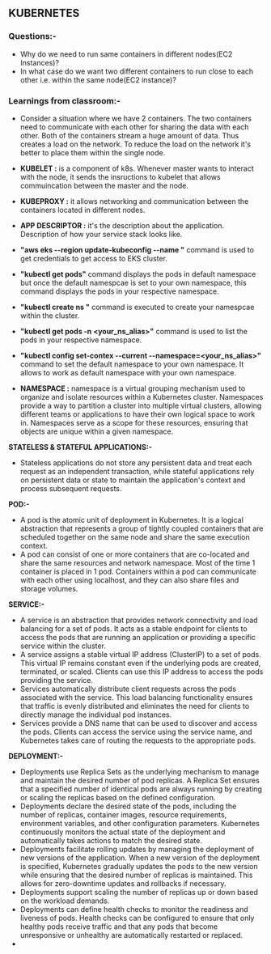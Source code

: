 ## KUBERNETES
### Questions:-
- Why do we need to run same containers in different nodes(EC2 Instances)?
- In what case do we want two different containers to run close to each other i.e. within the same node(EC2 instance)?

### Learnings from classroom:-
- Consider a situation where we have 2 containers. The two containers need to communicate with each other for sharing the data with each other. Both of the containers stream a huge amount of data. Thus creates a load on the network. To reduce the load on the network it's better to place them within the single node.
- **KUBELET :** is a component of k8s. Whenever master wants to interact with the node, it sends the insructions to kubelet that allows commuincation between the master and the node.
- **KUBEPROXY :** it allows networking and communication between the containers located in different nodes.
- **APP DESCRIPTOR :** it's the description about the application. Description of how your service stack looks like.

- **"aws eks --region <region> update-kubeconfig --name <cluster-name>"** command is used to get credentials to get access to EKS cluster.
- **"kubectl get pods"** command displays the pods in default namespace but once the default namespcae is set to your own namespace, this command displays the pods in your respective namespace.
- **"kubectl create ns <your-alias-name>"** command is executed to create your namespcae within the cluster.
- **"kubectl get pods -n <your_ns_alias>"** command is used to list the pods in your respective namespace.
- **"kubectl config set-contex --current --namespace=<your_ns_alias>"** command to set the default namespace to your own namespace. It allows to work as default namespace with your own namespace.

- **NAMESPACE :** namespace is a virtual grouping mechanism used to organize and isolate resources within a Kubernetes cluster. Namespaces provide a way to partition a cluster into multiple virtual clusters, allowing different teams or applications to have their own logical space to work in. Namespaces serve as a scope for these resources, ensuring that objects are unique within a given namespace.

**STATELESS & STATEFUL APPLICATIONS:-**
- Stateless applications do not store any persistent data and treat each request as an independent transaction, while stateful applications rely on persistent data or state to maintain the application's context and process subsequent requests.

**POD:-**
- A pod is the atomic unit of deployment in Kubernetes. It is a logical abstraction that represents a group of tightly coupled containers that are scheduled together on the same node and share the same execution context.
- A pod can consist of one or more containers that are co-located and share the same resources and network namespace. Most of the time 1 container is placed in 1 pod. Containers within a pod can communicate with each other using localhost, and they can also share files and storage volumes.

**SERVICE:-**
- A service is an abstraction that provides network connectivity and load balancing for a set of pods. It acts as a stable endpoint for clients to access the pods that are running an application or providing a specific service within the cluster.
- A service assigns a stable virtual IP address (ClusterIP) to a set of pods. This virtual IP remains constant even if the underlying pods are created, terminated, or scaled. Clients can use this IP address to access the pods providing the service.
- Services automatically distribute client requests across the pods associated with the service. This load balancing functionality ensures that traffic is evenly distributed and eliminates the need for clients to directly manage the individual pod instances.
- Services provide a DNS name that can be used to discover and access the pods. Clients can access the service using the service name, and Kubernetes takes care of routing the requests to the appropriate pods.

**DEPLOYMENT:-**
- Deployments use Replica Sets as the underlying mechanism to manage and maintain the desired number of pod replicas. A Replica Set ensures that a specified number of identical pods are always running by creating or scaling the replicas based on the defined configuration.
- Deployments declare the desired state of the pods, including the number of replicas, container images, resource requirements, environment variables, and other configuration parameters. Kubernetes continuously monitors the actual state of the deployment and automatically takes actions to match the desired state.
- Deployments facilitate rolling updates by managing the deployment of new versions of the application. When a new version of the deployment is specified, Kubernetes gradually updates the pods to the new version while ensuring that the desired number of replicas is maintained. This allows for zero-downtime updates and rollbacks if necessary.
- Deployments support scaling the number of replicas up or down based on the workload demands.
- Deployments can define health checks to monitor the readiness and liveness of pods. Health checks can be configured to ensure that only healthy pods receive traffic and that any pods that become unresponsive or unhealthy are automatically restarted or replaced.
- 

